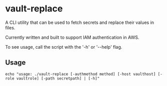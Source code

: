 # vault-replace

A CLI utility that can be used to fetch secrets and replace their values in files. 

Currently written and built to support IAM authentication in AWS. 

To see usage, call the script with the '-h' or '--help' flag. 


## Usage

````
echo "usage: ./vault-replace [-authmethod method] [-host vaulthost] [-role vaultrole] [-path secretpath] | [-h]"
````